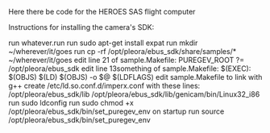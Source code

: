 Here there be code for the HEROES SAS flight computer


Instructions for installing the camera's SDK:

run whatever.run
run sudo apt-get install expat
run mkdir ~/wherever/it/goes
run cp -rf /opt/pleora/ebus_sdk/share/samples/* ~/wherever/it/goes
edit line 21 of sample.Makefile:
	PUREGEV_ROOT ?= /opt/pleora/ebus_sdk
edit line 13something of sample.Makefile:
	$(EXEC): $(OBJS)
		$(LD) $(OBJS) -o $@ $(LDFLAGS)
edit sample.Makefile to link with g++
create /etc/ld.so.conf.d/imperx.conf with these lines:
	/opt/pleora/ebus_sdk/lib
	/opt/pleora/ebus_sdk/lib/genicam/bin/Linux32_i86
run sudo ldconfig
run sudo chmod +x /opt/pleora/ebus_sdk/bin/set_puregev_env
on startup run source /opt/pleora/ebus_sdk/bin/set_puregev_env



